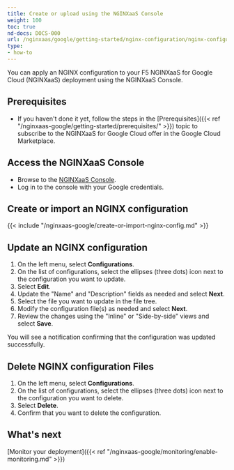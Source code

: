 ```yaml
---
title: Create or upload using the NGINXaaS Console
weight: 100
toc: true
nd-docs: DOCS-000
url: /nginxaas/google/getting-started/nginx-configuration/nginx-configuration-portal/
type:
- how-to
---
```


You can apply an NGINX configuration to your F5 NGINXaaS for Google Cloud (NGINXaaS) deployment using the NGINXaaS Console.

## Prerequisites

- If you haven't done it yet, follow the steps in the [Prerequisites]({{< ref "/nginxaas-google/getting-started/prerequisites/" >}}) topic to subscribe to the NGINXaaS for Google Cloud offer in the Google Cloud Marketplace.

## Access the NGINXaaS Console

- Browse to the [NGINXaaS Console](https://console.nginxaas.net/).
- Log in to the console with your Google credentials.

## Create or import an NGINX configuration

{{< include "/nginxaas-google/create-or-import-nginx-config.md" >}}

## Update an NGINX configuration

1. On the left menu, select **Configurations**.
1. On the list of configurations, select the ellipses (three dots) icon next to the configuration you want to update.
1. Select **Edit**.
1. Update the "Name" and "Description" fields as needed and select **Next**.
1. Select the file you want to update in the file tree.
1. Modify the configuration file(s) as needed and select **Next**.
1. Review the changes using the "Inline" or "Side-by-side"  views and select **Save**.

You will see a notification confirming that the configuration was updated successfully.

## Delete NGINX configuration Files

1. On the left menu, select **Configurations**.
1. On the list of configurations, select the ellipses (three dots) icon next to the configuration you want to delete.
1. Select **Delete**.
1. Confirm that you want to delete the configuration.

## What's next
[Monitor your deployment]({{< ref "/nginxaas-google/monitoring/enable-monitoring.md" >}})